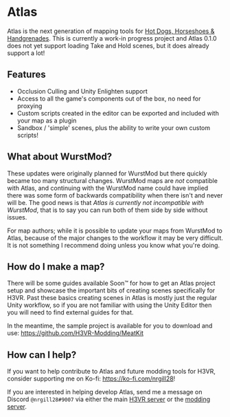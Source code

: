 # Atlas
Atlas is the next generation of mapping tools for [Hot Dogs, Horseshoes & Handgrenades](https://store.steampowered.com/app/450540/Hot_Dogs_Horseshoes__Hand_Grenades/). This is currently a work-in progress project and Atlas 0.1.0 does not yet support loading Take and Hold scenes, but it does already support a lot!

## Features
- Occlusion Culling and Unity Enlighten support
- Access to all the game's components out of the box, no need for proxying
- Custom scripts created in the editor can be exported and included with your map as a plugin
- Sandbox / 'simple' scenes, plus the ability to write your own custom scripts!

## What about WurstMod?
These updates were originally planned for WurstMod but there quickly became too many structural changes. WurstMod maps are _not_ compatible with Atlas, and continuing with the WurstMod name could have implied there was some form of backwards compatibility when there isn't and never will be. The good news is that _Atlas is currently not incompatible with WurstMod_, that is to say you can run both of them side by side without issues.

For map authors; while it is possible to update your maps from WurstMod to Atlas, because of the major changes to the workflow it may be very difficult. It is not something I recommend doing unless you know what you're doing.

## How do I make a map?
There will be some guides available Soon™ for how to get an Atlas project setup and showcase the important bits of creating scenes specifically for H3VR. Past these basics creating scenes in Atlas is mostly just the regular Unity workflow, so if you are not familiar with using the Unity Editor then you will need to find external guides for that.

In the meantime, the sample project is available for you to download and use: https://github.com/H3VR-Modding/MeatKit

## How can I help?
If you want to help contribute to Atlas and future modding tools for H3VR, consider supporting me on Ko-fi: https://ko-fi.com/nrgill28!

If you are interested in helping develop Atlas, send me a message on Discord `@nrgill28#9007` via either the main [H3VR server](https://discord.gg/Hggg7wh) or the [modding server](https://discord.gg/DCsdXk4r9A).
